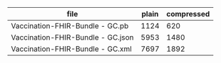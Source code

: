 file	| 	plain	| 	compressed
----------|---------------|-----------------
Vaccination-FHIR-Bundle - GC.pb	|     1124 |	     620
Vaccination-FHIR-Bundle - GC.json	|     5953 |	    1480
Vaccination-FHIR-Bundle - GC.xml	|     7697 |	    1892
